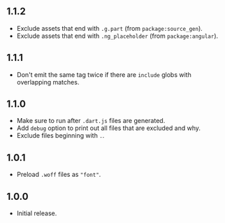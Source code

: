 ## 1.1.2

- Exclude assets that end with `.g.part` (from `package:source_gen`).
- Exclude assets that end with `.ng_placeholder` (from `package:angular`).

## 1.1.1

- Don't emit the same tag twice if there are `include` globs with overlapping
  matches.

## 1.1.0

- Make sure to run after `.dart.js` files are generated.
- Add `debug` option to print out all files that are excluded and why.
- Exclude files beginning with `.`.

## 1.0.1

- Preload `.woff` files as `"font"`. 

## 1.0.0

- Initial release.
